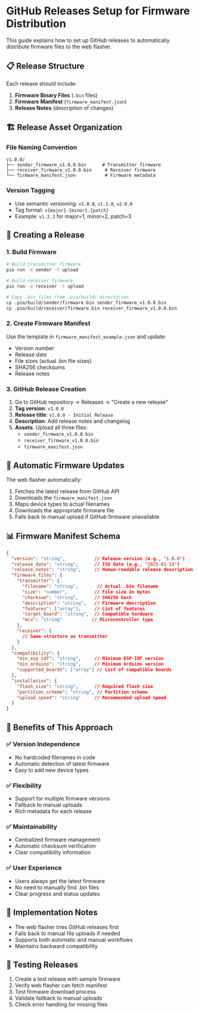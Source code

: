# GitHub Releases Setup for Firmware Distribution

This guide explains how to set up GitHub releases to automatically distribute firmware files to the web flasher.

## 📋 Release Structure

Each release should include:

1. **Firmware Binary Files** (`.bin` files)
2. **Firmware Manifest** (`firmware_manifest.json`)
3. **Release Notes** (description of changes)

## 🏗️ Release Asset Organization

### File Naming Convention
```
v1.0.0/
├── sender_firmware_v1.0.0.bin      # Transmitter firmware
├── receiver_firmware_v1.0.0.bin     # Receiver firmware
└── firmware_manifest.json           # Firmware metadata
```

### Version Tagging
- Use semantic versioning: `v1.0.0`, `v1.1.0`, `v2.0.0`
- Tag format: `v{major}.{minor}.{patch}`
- Example: `v1.2.3` for major=1, minor=2, patch=3

## 📝 Creating a Release

### 1. Build Firmware
```bash
# Build transmitter firmware
pio run -e sender -t upload

# Build receiver firmware  
pio run -e receiver -t upload

# Copy .bin files from .pio/build/ directories
cp .pio/build/sender/firmware.bin sender_firmware_v1.0.0.bin
cp .pio/build/receiver/firmware.bin receiver_firmware_v1.0.0.bin
```

### 2. Create Firmware Manifest
Use the template in `firmware_manifest_example.json` and update:
- Version number
- Release date
- File sizes (actual .bin file sizes)
- SHA256 checksums
- Release notes

### 3. GitHub Release Creation
1. Go to GitHub repository → Releases → "Create a new release"
2. **Tag version**: `v1.0.0`
3. **Release title**: `v1.0.0 - Initial Release`
4. **Description**: Add release notes and changelog
5. **Assets**: Upload all three files:
   - `sender_firmware_v1.0.0.bin`
   - `receiver_firmware_v1.0.0.bin`
   - `firmware_manifest.json`

## 🔄 Automatic Firmware Updates

The web flasher automatically:
1. Fetches the latest release from GitHub API
2. Downloads the `firmware_manifest.json`
3. Maps device types to actual filenames
4. Downloads the appropriate firmware file
5. Falls back to manual upload if GitHub firmware unavailable

## 📊 Firmware Manifest Schema

```json
{
  "version": "string",           // Release version (e.g., "1.0.0")
  "release_date": "string",      // ISO date (e.g., "2025-01-14")
  "release_notes": "string",     // Human-readable release description
  "firmware_files": {
    "transmitter": {
      "filename": "string",       // Actual .bin filename
      "size": "number",          // File size in bytes
      "checksum": "string",      // SHA256 hash
      "description": "string",   // Firmware description
      "features": ["array"],     // List of features
      "target_board": "string",  // Compatible hardware
      "mcu": "string"           // Microcontroller type
    },
    "receiver": {
      // Same structure as transmitter
    }
  },
  "compatibility": {
    "min_esp_idf": "string",     // Minimum ESP-IDF version
    "min_arduino": "string",     // Minimum Arduino version
    "supported_boards": ["array"] // List of compatible boards
  },
  "installation": {
    "flash_size": "string",      // Required flash size
    "partition_scheme": "string", // Partition scheme
    "upload_speed": "string"     // Recommended upload speed
  }
}
```

## 🚀 Benefits of This Approach

### ✅ **Version Independence**
- No hardcoded filenames in code
- Automatic detection of latest firmware
- Easy to add new device types

### ✅ **Flexibility**
- Support for multiple firmware versions
- Fallback to manual uploads
- Rich metadata for each release

### ✅ **Maintainability**
- Centralized firmware management
- Automatic checksum verification
- Clear compatibility information

### ✅ **User Experience**
- Users always get the latest firmware
- No need to manually find .bin files
- Clear progress and status updates

## 🔧 Implementation Notes

- The web flasher tries GitHub releases first
- Falls back to manual file uploads if needed
- Supports both automatic and manual workflows
- Maintains backward compatibility

## 📱 Testing Releases

1. Create a test release with sample firmware
2. Verify web flasher can fetch manifest
3. Test firmware download process
4. Validate fallback to manual uploads
5. Check error handling for missing files
